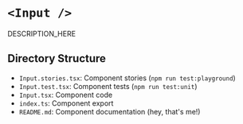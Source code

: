 # `<Input />`

DESCRIPTION_HERE

## Directory Structure

- `Input.stories.tsx`: Component stories (`npm run test:playground`)
- `Input.test.tsx`: Component tests (`npm run test:unit`)
- `Input.tsx`: Component code
- `index.ts`: Component export
- `README.md`: Component documentation (hey, that's me!)
